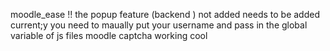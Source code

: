 moodle_ease
!! the popup feature (backend )  not added needs to be added
current;y you need to maually put your username and pass in the global variable of js files 
moodle captcha working cool
